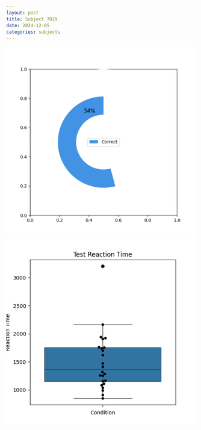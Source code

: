 ```yaml
---
layout: post
title: Subject 7029
date: 2024-12-05
categories: subjects
---
```


![](data/7029/run-20/7029_FN_acc_test.png)
![](data/7029/run-20/7029_FN_rt.png)
